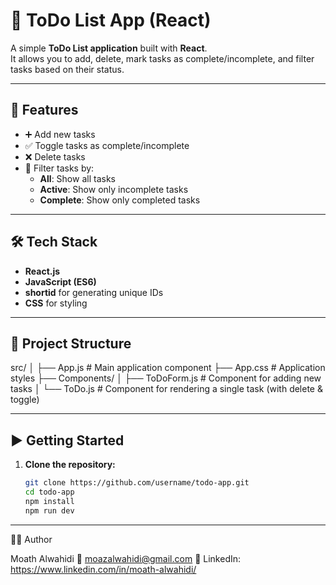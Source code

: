 # 📝 ToDo List App (React)

A simple **ToDo List application** built with **React**.  
It allows you to add, delete, mark tasks as complete/incomplete, and filter tasks based on their status.

---

## 🚀 Features

- ➕ Add new tasks
- ✅ Toggle tasks as complete/incomplete
- ❌ Delete tasks
- 📂 Filter tasks by:
  - **All**: Show all tasks
  - **Active**: Show only incomplete tasks
  - **Complete**: Show only completed tasks

---

## 🛠️ Tech Stack

- **React.js**
- **JavaScript (ES6)**
- **shortid** for generating unique IDs
- **CSS** for styling

---

## 📂 Project Structure

src/
│
├── App.js # Main application component
├── App.css # Application styles
├── Components/
│ ├── ToDoForm.js # Component for adding new tasks
│ └── ToDo.js # Component for rendering a single task (with delete & toggle)

---

## ▶️ Getting Started

1. **Clone the repository:**
   ```bash
   git clone https://github.com/username/todo-app.git
   cd todo-app
   npm install
   npm run dev
   ```

---

👨‍💻 Author

Moath Alwahidi
📧 moazalwahidi@gmail.com
🔗 LinkedIn: https://www.linkedin.com/in/moath-alwahidi/
